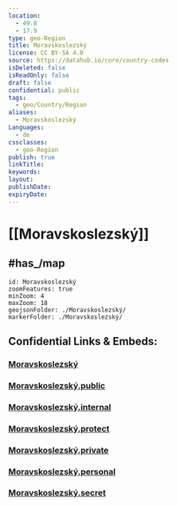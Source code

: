 ```yaml
---
location:
  - 49.8
  - 17.9
type: geo-Region
title: Moravskoslezský
license: CC BY-SA 4.0
source: https://datahub.io/core/country-codes
isDeleted: false
isReadOnly: false
draft: false
confidential: public
tags:
  - geo/Country/Region
aliases:
  - Moravskoslezský
Languages:
  - de
cssclasses:
  - geo-Region
publish: true
linkTitle:
keywords:
layout:
publishDate:
expiryDate:
---
```


# [[Moravskoslezský]]

## #has_/map 

```leaflet
id: Moravskoslezský
zoomFeatures: true 
minZoom: 4 
maxZoom: 18
geojsonFolder: ./Moravskoslezský/
markerFolder: ./Moravskoslezský/
```


## Confidential Links & Embeds: 

### [Moravskoslezský](/_Standards/Earth/Continent/Europe/Europe~Central/Czech_Republic/regions~Czech_Republic/Moravskoslezský.md) 

### [Moravskoslezský.public](/_public/Earth/Continent/Europe/Europe~Central/Czech_Republic/regions~Czech_Republic/Moravskoslezský.public.md) 

### [Moravskoslezský.internal](/_internal/Earth/Continent/Europe/Europe~Central/Czech_Republic/regions~Czech_Republic/Moravskoslezský.internal.md) 

### [Moravskoslezský.protect](/_protect/Earth/Continent/Europe/Europe~Central/Czech_Republic/regions~Czech_Republic/Moravskoslezský.protect.md) 

### [Moravskoslezský.private](/_private/Earth/Continent/Europe/Europe~Central/Czech_Republic/regions~Czech_Republic/Moravskoslezský.private.md) 

### [Moravskoslezský.personal](/_personal/Earth/Continent/Europe/Europe~Central/Czech_Republic/regions~Czech_Republic/Moravskoslezský.personal.md) 

### [Moravskoslezský.secret](/_secret/Earth/Continent/Europe/Europe~Central/Czech_Republic/regions~Czech_Republic/Moravskoslezský.secret.md)

